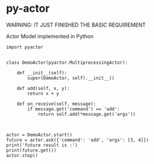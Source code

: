 # py-actor  
WARNING: IT JUST FINISHED THE BASIC REQUIREMENT  

Actor Model implemented in Python


	import pyactor


	class DemoActor(pyactor.MultiprocessingActor):

	    def __init__(self):
	        super(DemoActor, self).__init__()

	    def add(self, x, y):
	        return x + y

	    def on_receive(self, message):
	        if message.get('command') == 'add':
	            return self.add(*message.get('args'))



	actor = DemoActor.start()
	future = actor.ask({'command': 'add', 'args': [3, 4]})
	print('future result is :')
	print(future.get())
	actor.stop()
